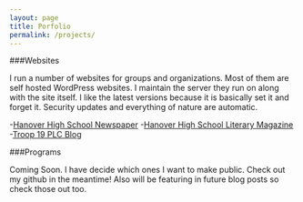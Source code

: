 ```yaml
---
layout: page
title: Porfolio
permalink: /projects/
---
```


###Websites

I run a number of websites for groups and organizations. Most of them are self hosted WordPress websites. I maintain the server they run on along with the site itself. I like the latest versions because it is basically set it and forget it. Security updates and everything of nature are automatic.

-[Hanover High School Newspaper](http://www.hhsindian.com)
-[Hanover High School Literary Magazine](http://www.hanoverlitmag.com)
-[Troop 19 PLC Blog](http://troop-19-scribe.wordpress.com)

###Programs

Coming Soon. I have decide which ones I want to make public. Check out my github in the meantime! Also will be featuring in future blog posts so check those out too.
